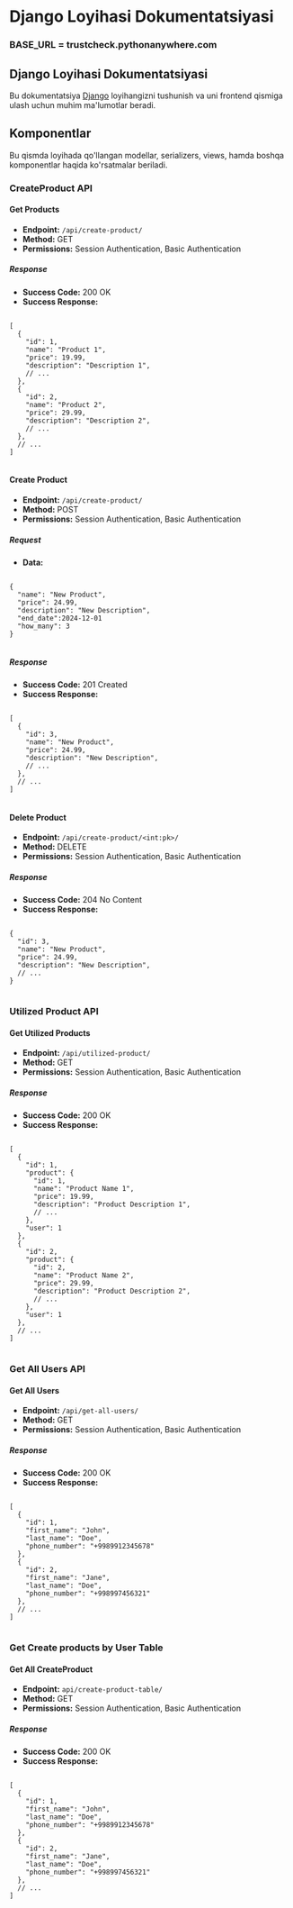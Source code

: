 <!DOCTYPE html>
<html lang="en">

<head>
  <meta charset="UTF-8">
  <meta name="viewport" content="width=device-width, initial-scale=1.0">
  
</head>

<body>
<h1>Django Loyihasi Dokumentatsiyasi</h1>

<h3>BASE_URL =  trustcheck.pythonanywhere.com</h3>

  <h2>Django Loyihasi Dokumentatsiyasi</h2>

  <p>
    Bu dokumentatsiya <a href="https://www.djangoproject.com/" target="_blank">Django</a> loyihangizni tushunish va uni frontend qismiga ulash uchun muhim ma'lumotlar beradi.
  </p>

  <h2>Komponentlar</h2>

  <p>
    Bu qismda loyihada qo'llangan modellar, serializers, views, hamda boshqa komponentlar haqida ko'rsatmalar beriladi.
  </p>

  <h3>CreateProduct API</h3>

  <h4>Get Products</h4>

  <ul>
    <li><strong>Endpoint:</strong> <code>/api/create-product/</code></li>
    <li><strong>Method:</strong> GET</li>
    <li><strong>Permissions:</strong> Session Authentication, Basic Authentication</li>
  </ul>

  <h5>Response</h5>

  <ul>
    <li><strong>Success Code:</strong> 200 OK</li>
    <li><strong>Success Response:</strong></li>
  </ul>

  <pre><code>
[
  {
    "id": 1,
    "name": "Product 1",
    "price": 19.99,
    "description": "Description 1",
    // ...
  },
  {
    "id": 2,
    "name": "Product 2",
    "price": 29.99,
    "description": "Description 2",
    // ...
  },
  // ...
]
  </code></pre>

  <h4>Create Product</h4>

  <ul>
    <li><strong>Endpoint:</strong> <code>/api/create-product/</code></li>
    <li><strong>Method:</strong> POST</li>
    <li><strong>Permissions:</strong> Session Authentication, Basic Authentication</li>
  </ul>

  <h5>Request</h5>

  <ul>
    <li><strong>Data:</strong></li>
  </ul>

  <pre><code>
{
  "name": "New Product",
  "price": 24.99,
  "description": "New Description",
  "end_date":2024-12-01
  "how_many": 3
}
  </code></pre>

  <h5>Response</h5>

  <ul>
    <li><strong>Success Code:</strong> 201 Created</li>
    <li><strong>Success Response:</strong></li>
  </ul>

  <pre><code>
[
  {
    "id": 3,
    "name": "New Product",
    "price": 24.99,
    "description": "New Description",
    // ...
  },
  // ...
]
  </code></pre>

  <h4>Delete Product</h4>

  <ul>
    <li><strong>Endpoint:</strong> <code>/api/create-product/&lt;int:pk&gt;/</code></li>
    <li><strong>Method:</strong> DELETE</li>
    <li><strong>Permissions:</strong> Session Authentication, Basic Authentication</li>
  </ul>

  <h5>Response</h5>

  <ul>
    <li><strong>Success Code:</strong> 204 No Content</li>
    <li><strong>Success Response:</strong></li>
  </ul>

  <pre><code>
{
  "id": 3,
  "name": "New Product",
  "price": 24.99,
  "description": "New Description",
  // ...
}
  </code></pre>

  <h3>Utilized Product API</h3>

  <h4>Get Utilized Products</h4>

  <ul>
    <li><strong>Endpoint:</strong> <code>/api/utilized-product/</code></li>
    <li><strong>Method:</strong> GET</li>
    <li><strong>Permissions:</strong> Session Authentication, Basic Authentication</li>
  </ul>

  <h5>Response</h5>

  <ul>
    <li><strong>Success Code:</strong> 200 OK</li>
    <li><strong>Success Response:</strong></li>
  </ul>

  <pre><code>
[
  {
    "id": 1,
    "product": {
      "id": 1,
      "name": "Product Name 1",
      "price": 19.99,
      "description": "Product Description 1",
      // ...
    },
    "user": 1
  },
  {
    "id": 2,
    "product": {
      "id": 2,
      "name": "Product Name 2",
      "price": 29.99,
      "description": "Product Description 2",
      // ...
    },
    "user": 1
  },
  // ...
]
  </code></pre>

  <h3>Get All Users API</h3>

  <h4>Get All Users</h4>

  <ul>
    <li><strong>Endpoint:</strong> <code>/api/get-all-users/</code></li>
    <li><strong>Method:</strong> GET</li>
    <li><strong>Permissions:</strong> Session Authentication, Basic Authentication</li>
  </ul>

  <h5>Response</h5>

  <ul>
    <li><strong>Success Code:</strong> 200 OK</li>
    <li><strong>Success Response:</strong></li>
  </ul>

  <pre><code>
[
  {
    "id": 1,
    "first_name": "John",
    "last_name": "Doe",
    "phone_number": "+9989912345678"
  },
  {
    "id": 2,
    "first_name": "Jane",
    "last_name": "Doe",
    "phone_number": "+998997456321"
  },
  // ...
]
  </code></pre>


  <h3>Get Create products by User Table</h3>

  <h4>Get All CreateProduct</h4>

  <ul>
    <li><strong>Endpoint:</strong> <code>api/create-product-table/</code></li>
    <li><strong>Method:</strong> GET</li>
    <li><strong>Permissions:</strong> Session Authentication, Basic Authentication</li>
  </ul>

  <h5>Response</h5>

  <ul>
    <li><strong>Success Code:</strong> 200 OK</li>
    <li><strong>Success Response:</strong></li>
  </ul>

  <pre><code>
[
  {
    "id": 1,
    "first_name": "John",
    "last_name": "Doe",
    "phone_number": "+9989912345678"
  },
  {
    "id": 2,
    "first_name": "Jane",
    "last_name": "Doe",
    "phone_number": "+998997456321"
  },
  // ...
]
  </code></pre>

</body>

</html>
